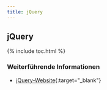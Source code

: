 ```yaml
---
title: jQuery
---
```


## jQuery

{% include toc.html %}

### Weiterführende Informationen

- [jQuery-Website](http://jquery.com/){:target="_blank"}
